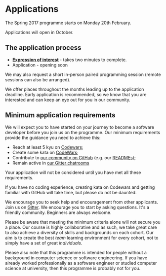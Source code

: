 # Applications

The Spring 2017 programme starts on Monday 20th February. 

Applications will open in October.

## The application process

+ **[Expression of interest](interest.html)** - takes two minutes to complete.
+ Application - opening soon

We may also request a short in-person paired programming session (remote sessions can also be arranged).

We offer places throughout the months leading up to the application deadline. Early application is recommended, so we know that you are interested and can keep an eye out for you in our community.

## Minimum application requirements

We will expect you to have started on your journey to become a software developer before you join us on the programme. Our minimum requirements provide the guidance you need to achieve this:

+ Reach at least 5 kyu on [Codewars](http://www.codewars.com/?language=javascript);
+ Create some kata on [CodeWars](http://www.codewars.com/kata/new);
+ Contribute to [our community on GitHub](https://github.com/codingforeveryone)
(e.g. our [READMEs](https://github.com/codingforeveryone/READMEs));
+ Remain active in [our Gitter chatrooms](https://gitter.im/codingforeveryone)

Your application will not be considered until you have met all these requirements.

If you have no coding experience, creating kata on Codewars and getting familiar with GitHub will take time, but please do not be daunted. 

We encourage you to seek help and encouragement from other applicants. Join us on [Gitter](https://gitter.im/codingforeveryone). We encourage you to start by asking questions. It's a friendly community. Beginners are always welcome.  

Please be aware that meeting the minimum criteria alone will not secure you a place. Our course is highly collaborative and as such, we take great care to also achieve a diversity of skills and backgrounds on each cohort. Our aim is to create the best _team_ learning environment for every cohort, not to simply have a set of great _individuals_.

Please also note that this programme is intended for people without a background in computer science or software engineering. If you have already worked professionally as a software engineer or studied computer science at university, then this programme is probably not for you.
